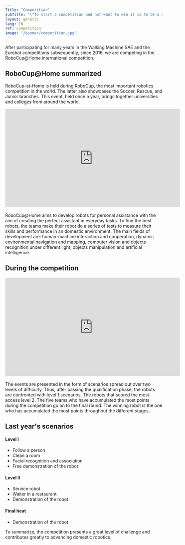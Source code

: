 ```yaml
---
Title: "Competition"
subTitle: "\"To start a competition and not want to win it is to be a dishonest competitor\" - Michel Novak"
layout: generic
lang: EN
ref: competition
image: "/banner/competition.jpg"
---
```


After participating for many years in the Walking Machine SAE and the Eurobot competitions subsequently, since 2016, we are competing in the RoboCup@Home international competition.

## RoboCup@Home summarized

RoboCup-at-Home is held during RoboCup, the most important robotics competition in the world. The latter also showcases the Soccer, Rescue, and Junior branches. This event, held once a year, brings together universities and colleges from around the world.

<center><iframe width="560" height="315" src="https://www.youtube.com/embed/YpjeNa8BAYg" frameborder="0" allowfullscreen></iframe></center><br>
RoboCup@Home aims to develop robots for personal assistance with the aim of creating the perfect assistant in everyday tasks. To find the best robots, the teams make their robot do a series of tests to measure their skills and performance in an domestic environment. The main fields of development are: human-machine interaction and cooperation, dynamic environmental navigation and mapping, computer vision and objects recognition under different light, objects manipulation and artificial intelligence.

## During the competition

<center><iframe width="560" height="315" src="https://www.youtube.com/embed/-oGeU-58wrQ" frameborder="0" allowfullscreen></iframe></center><br>
The events are presented in the form of scenarios spread out over two levels of difficulty. Thus, after passing the qualification phase, the robots are confronted with level 1 scenarios. The robots that scored the most access level 2.  The five teams who have accumulated the most points during the competition go on to the final round. The winning robot is the one who has accumulated the most points throughout the different stages.

## Last year's scenarios

#### Level I
* Follow a person
* Clean a room
* Facial recognition and association
* Free demonstration of the robot

#### Level II
* Service robot
* Waiter in a restaurant
* Demonstration of the robot

#### Final heat
* Demonstration of the robot

To summarize, the competition presents a great level of challenge and contributes greatly to advancing domestic robotics.
